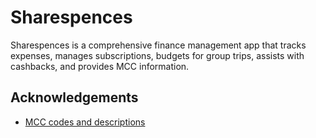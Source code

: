 Sharespences
===

Sharespences is a comprehensive finance management app that tracks expenses, manages subscriptions, budgets for group trips, assists with cashbacks, and provides MCC information.

## Acknowledgements

- [MCC codes and descriptions](https://mcc-codes.ru)